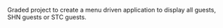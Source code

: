Graded project to create a menu driven application to display all guests, SHN guests or STC guests. 
